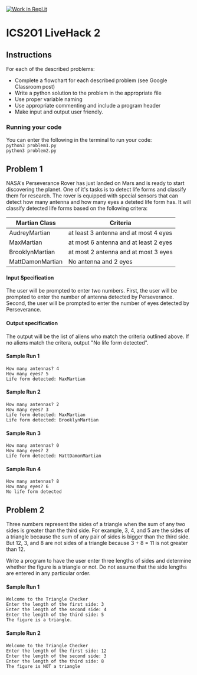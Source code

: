 [![Work in Repl.it](https://classroom.github.com/assets/work-in-replit-14baed9a392b3a25080506f3b7b6d57f295ec2978f6f33ec97e36a161684cbe9.svg)](https://classroom.github.com/online_ide?assignment_repo_id=4191600&assignment_repo_type=AssignmentRepo)
# ICS2O1 LiveHack 2

## Instructions
For each of the described problems:
* Complete a flowchart for each described problem (see Google Classroom post)
* Write a python solution to the problem in the appropriate file
* Use proper variable naming
* Use appropriate commenting and include a program header
* Make input and output user friendly.


### Running your code
You can enter the following in the terminal to run your code:  
`python3 problem1.py`  
`python3 problem2.py`  


## Problem 1
NASA's Perseverance Rover has just landed on Mars and is ready to start discovering the planet. One of it's tasks is to detect life forms and classify them for research.   The rover is equipped with special sensors that can detect how many antenna and how many eyes a deteted life form has.  It will classify detected life forms based on the following critera:

| Martian Class  | Criteria  |
|---|---|
| AudreyMartian  | at least 3 antenna and at most 4 eyes  |
| MaxMartian  | at most 6 antenna and at least 2 eyes  |
| BrooklynMartian  | at most 2 antenna and at most 3 eyes  |
| MattDamonMartian  | No antenna and 2 eyes  |


#### Input Specification
The user will be prompted to enter two numbers. First, the user will be prompted to enter the number of antenna detected by Perseverance. Second, the user will be prompted to enter the number of eyes detected by Perseverance.





#### Output specification
The output will be the list of aliens who match the criteria outlined above. If no aliens match the critera, output "No life form detected".

#### Sample Run 1  
```
How many antennas? 4 
How many eyes? 5 
Life form detected: MaxMartian
```

#### Sample Run 2
```
How many antennas? 2 
How many eyes? 3 
Life form detected: MaxMartian
Life form detected: BrooklynMartian
```

#### Sample Run 3
```
How many antennas? 0 
How many eyes? 2 
Life form detected: MattDamonMartian
```

#### Sample Run 4 
```
How many antennas? 8 
How many eyes? 6 
No life form detected
```

## Problem 2
Three numbers represent the sides of a triangle when the sum of any two sides is greater than the third side. For example, 3, 4, and 5 are the sides of a triangle because the sum of any pair of sides is bigger than the third side. But 12, 3, and 8 are not sides of a triangle because 3 + 8 = 11 is not greater than 12. 

Write a program to have the user enter three lengths of sides and determine whether the figure is a triangle or not. Do not assume that the side lengths are entered in any particular order.

#### Sample Run 1
```
Welcome to the Triangle Checker
Enter the length of the first side: 3
Enter the length of the second side: 4
Enter the length of the third side: 5
The figure is a triangle.
```

#### Sample Run 2  
```
Welcome to the Triangle Checker
Enter the length of the first side: 12
Enter the length of the second side: 3
Enter the length of the third side: 8
The figure is NOT a triangle
```







